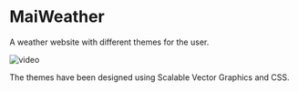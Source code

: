 # MaiWeather
A weather website with different themes for the user.

![video](https://user-images.githubusercontent.com/69973701/180647982-df3997cd-4624-4e93-84e0-53195e5f25b1.gif)

The themes have been designed using Scalable Vector Graphics and CSS.
